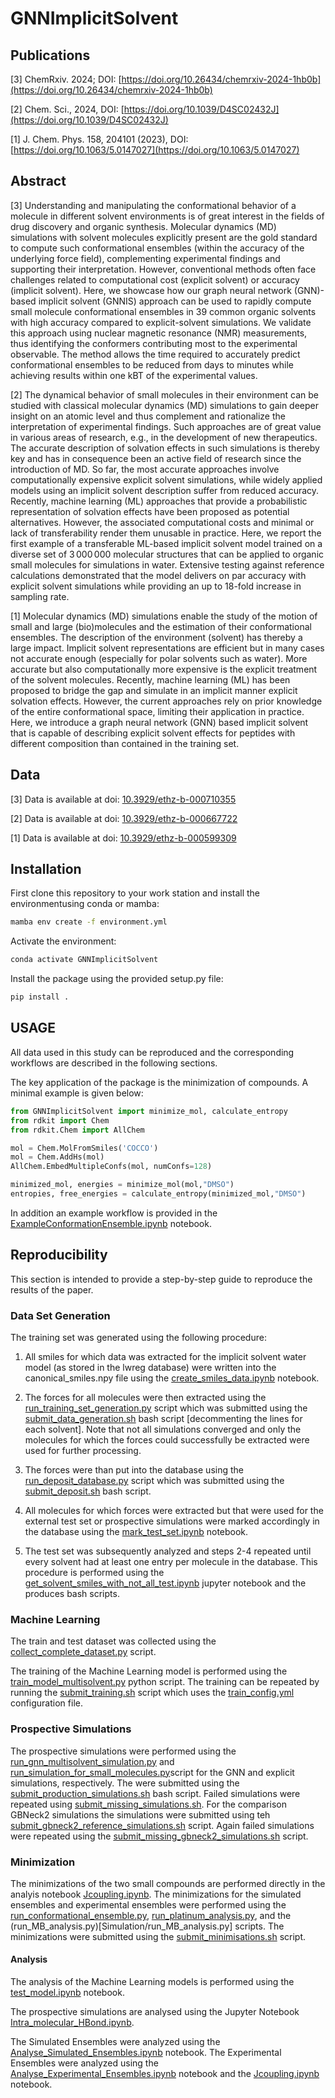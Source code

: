 # GNNImplicitSolvent

## Publications

[3] ChemRxiv. 2024; DOI: [https://doi.org/10.26434/chemrxiv-2024-1hb0b](https://doi.org/10.26434/chemrxiv-2024-1hb0b)

[2] Chem. Sci., 2024, DOI: [https://doi.org/10.1039/D4SC02432J](https://doi.org/10.1039/D4SC02432J)

[1] J. Chem. Phys. 158, 204101 (2023), DOI: [https://doi.org/10.1063/5.0147027](https://doi.org/10.1063/5.0147027)

## Abstract
[3] Understanding and manipulating the conformational behavior of a molecule in different solvent environments is of great interest in the fields of drug discovery and organic synthesis. Molecular dynamics (MD) simulations with solvent molecules explicitly present are the gold standard to compute such conformational ensembles (within the accuracy of the underlying force field), complementing experimental findings and supporting their interpretation. However, conventional methods often face challenges related to computational cost (explicit solvent) or accuracy (implicit solvent). Here, we showcase how our graph neural network (GNN)-based implicit solvent (GNNIS) approach can be used to rapidly compute small molecule conformational ensembles in 39 common organic solvents with high accuracy compared to explicit-solvent simulations. We validate this approach using nuclear magnetic resonance (NMR) measurements, thus identifying the conformers contributing most to the experimental observable. The method allows the time required to accurately predict conformational ensembles to be reduced from days to minutes while achieving results within one kBT of the experimental values.

[2] The dynamical behavior of small molecules in their environment can be studied with classical molecular dynamics (MD) simulations to gain deeper insight on an atomic level and thus complement and rationalize the interpretation of experimental findings. Such approaches are of great value in various areas of research, e.g., in the development of new therapeutics. The accurate description of solvation effects in such simulations is thereby key and has in consequence been an active field of research since the introduction of MD. So far, the most accurate approaches involve computationally expensive explicit solvent simulations, while widely applied models using an implicit solvent description suffer from reduced accuracy. Recently, machine learning (ML) approaches that provide a probabilistic representation of solvation effects have been proposed as potential alternatives. However, the associated computational costs and minimal or lack of transferability render them unusable in practice. Here, we report the first example of a transferable ML-based implicit solvent model trained on a diverse set of 3 000 000 molecular structures that can be applied to organic small molecules for simulations in water. Extensive testing against reference calculations demonstrated that the model delivers on par accuracy with explicit solvent simulations while providing an up to 18-fold increase in sampling rate.

[1] Molecular dynamics (MD) simulations enable the study of the motion of small and large (bio)molecules and the estimation of their conformational ensembles. The description of the environment (solvent) has thereby a large impact. Implicit solvent representations are efficient but in many cases not accurate enough (especially for polar solvents such as water). More accurate but also computationally more expensive is the explicit treatment of the solvent molecules. Recently, machine learning (ML) has been proposed to bridge the gap and simulate in an implicit manner explicit solvation effects. However, the current approaches rely on prior knowledge of the entire conformational space, limiting their application in practice. Here, we introduce a graph neural network (GNN) based implicit solvent that is capable of describing explicit solvent effects for peptides with different composition than contained in the training set. 


## Data

[3] Data is available at doi: [10.3929/ethz-b-000710355](https://doi.org/10.3929/ethz-b-000710355) 

[2] Data is available at doi: [10.3929/ethz-b-000667722](https://doi.org/10.3929/ethz-b-000667722) 

[1] Data is available at doi: [10.3929/ethz-b-000599309](https://doi.org/10.3929/ethz-b-000599309) 

## Installation

First clone this repository to your work station and install the environmentusing conda or mamba:

```bash
mamba env create -f environment.yml
```

Activate the environment:

```bash
conda activate GNNImplicitSolvent
```

Install the package using the provided setup.py file:

```bash
pip install .
```

## USAGE

All data used in this study can be reproduced and the corresponding workflows are described in the following sections.

The key application of the package is the minimization of compounds. A minimal example is given below:

```python
from GNNImplicitSolvent import minimize_mol, calculate_entropy
from rdkit import Chem
from rdkit.Chem import AllChem

mol = Chem.MolFromSmiles('COCCO')
mol = Chem.AddHs(mol)
AllChem.EmbedMultipleConfs(mol, numConfs=128)

minimized_mol, energies = minimize_mol(mol,"DMSO")
entropies, free_energies = calculate_entropy(minimized_mol,"DMSO")
```

In addition an example workflow is provided in the [ExampleConformationEnsemble.ipynb](Analysis/ExampleConformationEnsemble.ipynb) notebook.

## Reproducibility

This section is intended to provide a step-by-step guide to reproduce the results of the paper.

### Data Set Generation

The training set was generated using the following procedure:

1. All smiles for which data was extracted for the implicit solvent water model (as stored in the lwreg database) were written into the canonical_smiles.npy file using the [create_smiles_data.ipynb](Simulation/create_smiles_data.ipynb) notebook.

2. The forces for all molecules were then extracted using the [run_training_set_generation.py](Simulation/run_training_set_generation.py) script which was submitted using the [submit_data_generation.sh](Simulation/submit_data_generation.sh) bash script [decommenting the lines for each solvent]. Note that not all simulations converged and only the molecules for which the forces could successfully be extracted were used for further processing.

3. The forces were than put into the database using the [run_deposit_database.py](Simulation/run_deposit_database.py) script which was submitted using the [submit_deposit.sh](Simulation/submit_deposit_database.sh) bash script.

4. All molecules for which forces were extracted but that were used for the external test set or prospective simulations were marked accordingly in the database using the [mark_test_set.ipynb](MachineLearning/mark_test_set.ipynb) notebook.

5. The test set was subsequently analyzed and steps 2-4 repeated until every solvent had at least one entry per molecule in the database. This procedure is performed using the [get_solvent_smiles_with_not_all_test.ipynb](MachineLearning/get_solvent_smiles_with_not_all_test.ipynb) jupyter notebook and the produces bash scripts.

### Machine Learning

The train and test dataset was collected using the [collect_complete_dataset.py](MachineLearning/collect_complete_dataset.py) script.

The training of the Machine Learning model is performed using the [train_model_multisolvent.py](MachineLearning/train_model_multisolvent.py) python script.
The training can be repeated by running the [submit_training.sh](MachineLearning/submit_training.sh) script which uses the [train_config.yml](MachineLearning/train_config.yml) configuration file.

### Prospective Simulations

The prospective simulations were performed using the [run_gnn_multisolvent_simulation.py](Simulation/run_gnn_multisolvent_simulation.py) and [run_simulation_for_small_molecules.py](Simulation/run_simulation_for_small_molecules.py)script for the GNN and explicit simulations, respectively. The were submitted using the [submit_production_simulations.sh](Simulation/submit_production_simulations.sh) bash script. Failed simulations were repeated using [submit_missing_simulations.sh](Simulation/submit_missing_simulations.sh). For the comparison GBNeck2 simulations the simulations were submitted using teh [submit_gbneck2_reference_simulations.sh](Simulation/submit_gbneck2_reference_simulations.sh) script. Again failed simulations were repeated using the [submit_missing_gbneck2_simulations.sh](Simulation/submit_missing_gbneck2_simulations.sh) script.


### Minimization

The minimizations of the two small compounds are performed directly in the analyis notebook [Jcoupling.ipynb](Analysis/Jcoupling.ipynb). The minimizations for the simulated ensembles and experimental ensembles were performed using the [run_conformational_ensemble.py](Simulation/run_conformational_ensemble.py), [run_platinum_analysis.py](Simulation/run_platinum_analysis.py), and the (run_MB_analysis.py)[Simulation/run_MB_analysis.py] scripts. The minimizations were submitted using the [submit_minimisations.sh](Simulation/submit_minimisations.sh) script.


#### Analysis

The analysis of the Machine Learning models is performed using the [test_model.ipynb](MachineLearning/test_model.ipynb) notebook.

The prospective simulations are analysed using the Jupyter Notebook [Intra_molecular_HBond.ipynb](Analysis/Intra_molecular_HBond.ipynb).

The Simulated Ensembles were analyzed using the [Analyse_Simulated_Ensembles.ipynb](Analysis/Analyse_Simulated_Ensembles.ipynb) notebook. The Experimental Ensembles were analyzed using the [Analyse_Experimental_Ensembles.ipynb](Analysis/Analyse_Experimental_Ensembles.ipynb) notebook and the [Jcoupling.ipynb](Analysis/Jcoupling.ipynb) notebook.